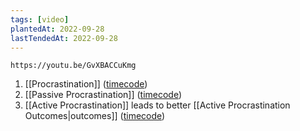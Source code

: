```yaml
---
tags: [video]
plantedAt: 2022-09-28
lastTendedAt: 2022-09-28
---
```


```vid
https://youtu.be/GvXBACCuKmg
```

1. [[Procrastination]] ([timecode](https://youtu.be/GvXBACCuKmg?t=1`))
2. [[Passive Procrastination]] ([timecode](https://youtu.be/GvXBACCuKmg?t=100))
3. [[Active Procrastination]] leads to better [[Active Procrastination Outcomes|outcomes]] ([timecode](https://youtu.be/GvXBACCuKmg?t=153))
